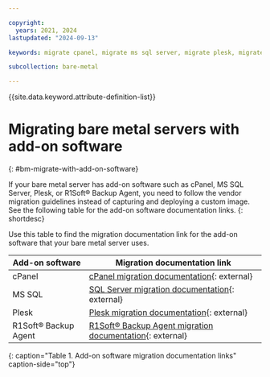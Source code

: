 ```yaml
---

copyright:
  years: 2021, 2024
lastupdated: "2024-09-13"

keywords: migrate cpanel, migrate ms sql server, migrate plesk, migrate r1soft, migrate bare metal server, migrate bare metal, migrate addon, migrate add on, migrate software

subcollection: bare-metal

---
```


{{site.data.keyword.attribute-definition-list}}

# Migrating bare metal servers with add-on software
{: #bm-migrate-with-add-on-software}

If your bare metal server has add-on software such as cPanel, MS SQL Server, Plesk, or R1Soft&reg; Backup Agent, you need to follow the vendor migration guidelines instead of capturing and deploying a custom image. See the following table for the add-on software documentation links.
{: shortdesc}

Use this table to find the migration documentation link for the add-on software that your bare metal server uses.

| Add-on software | Migration documentation link |
| ----- | ----- |
| cPanel | [cPanel migration documentation](https://docs.cpanel.net/whm/transfers/transfer-tool/){: external} |
| MS SQL | [SQL Server migration documentation](https://learn.microsoft.com/en-us/sql/sql-server/migrate/?view=sql-server-ver16){: external}  |
| Plesk | [Plesk migration documentation](https://docs.plesk.com/en-US/onyx/migration-guide/migrating-from-supported-hosting-platfoms/migrating-via-the-plesk-interface.75721/){: external}  |
| R1Soft&reg; Backup Agent | [R1Soft&reg; Backup Agent migration documentation](http://wiki.r1soft.com/display/ServerBackup/Migrate+Server+Backup+Manager){: external} |
{: caption="Table 1. Add-on software migration documentation links" caption-side="top"}
